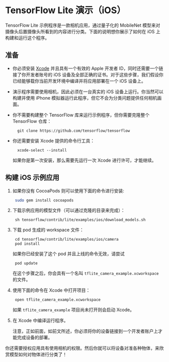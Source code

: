 # TensorFlow Lite 演示（iOS）

TensorFlow Lite 示例程序是一款相机应用，通过量子化的 MobileNet 模型来对摄像头后置摄像头所看到的内容进行分类。下面的说明想你展示了如何在 iOS 上构建和运行这个程序。

## 准备

* 你必须安装 [Xcode](https://developer.apple.com/xcode/) 并且具有一个有效的 Apple 开发者 ID，同时还需要一个链接了你开发者账号的 iOS 设备及全部正确的证书。对于这些步骤，我们假设你已经能够载你当前开发环境中编译并将应用部署在一个 iOS 设备上。

* 演示程序需要使用相机，因此必须在一台真实的 iOS 设备上运行。你当然可以构建并使用 iPhone 模拟器运行此程序，但它不会为分类问题提供任何相机画面。

* 你不需要构建整个 TensorFlow 库来运行示例程序，但你需要克隆整个 TensorFlow 仓库：

        git clone https://github.com/tensorflow/tensorflow

* 你还需要安装 Xcode 提供的命令行工具：

        xcode-select --install

    如果你是第一次安装，那么需要先运行一次 Xcode 进行许可，才能继续。

## 构建 iOS 示例应用

1. 如果你没有 CocoaPods 则可以使用下面的命令进行安装:

   ```bash
    sudo gem install cocoapods
   ```

2. 下载示例应用的模型文件（可以通过克隆的目录来完成）：

        sh tensorflow/contrib/lite/examples/ios/download_models.sh

3. 下载 pod 生成的 workspace 文件：

        cd tensorflow/contrib/lite/examples/ios/camera
        pod install

   如果你已经安装了这个 pod 并且上线的命令无效，请尝试

        pod update

   在这个步骤之后，你会具有一个名叫  `tflite_camera_example.xcworkspace `的文件。

4. 使用下面的命令在 Xcode 中打开项目：

        open tflite_camera_example.xcworkspace

    如果 `tflite_camera_example` 项目尚未打开则会启动 Xcode。

5. 在 Xcode 中编译运行程序。

    注意，正如前面，如前文所述，你必须将你的设备链接到一个开发者账户上才能完成设备的部署。

你还需要授权应用具有使用相机的权限。然后你就可以将设备对准各种物体，来欣赏模型如何对物体进行分类了！
